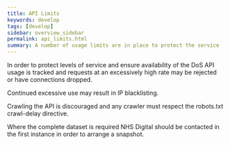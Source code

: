 ```yaml
---
title: API Limits
keywords: develop
tags: [develop]
sidebar: overview_sidebar
permalink: api_limits.html
summary: A number of usage limits are in place to protect the service
---
```


In order to protect levels of service and ensure availability of the DoS API usage is tracked and requests at an excessively high rate may be rejected or have connections dropped.

Continued excessive use may result in IP blacklisting.

Crawling the API is discouraged and any crawler must respect the robots.txt crawl-delay directive.

Where the complete dataset is required NHS Digital should be contacted in the first instance in order to arrange a snapshot.
